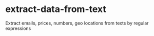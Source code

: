 # extract-data-from-text
Extract emails, prices, numbers, geo locations from texts by regular expressions

